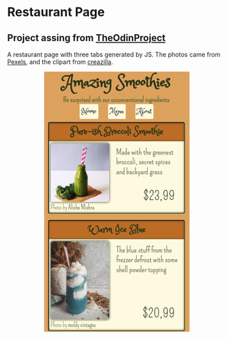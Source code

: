# Restaurant Page

## Project assing from [TheOdinProject](https://www.theodinproject.com/lessons/node-path-javascript-restaurant-page)

A restaurant page with three tabs generated by JS. The photos came from [Pexels](https://www.pexels.com), and the clipart from [creazilla](https://creazilla.com/).

<p align="center" ><img src="./screenshot.png" /> </p>